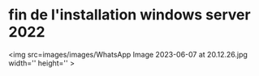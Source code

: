 #  fin de l'installation windows server 2022 
<img src=images/images/WhatsApp Image 2023-06-07 at 20.12.26.jpg width='' height='' > </img>
